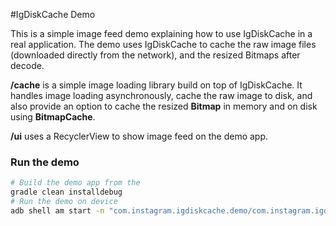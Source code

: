 #IgDiskCache Demo

This is a simple image feed demo explaining how to use IgDiskCache in a real application. The demo uses IgDiskCache to cache the raw image files (downloaded directly from the network), and the resized Bitmaps after decode. 

**/cache** is a simple image loading library build on top of IgDiskCache. It handles image loading asynchronously, cache the raw image to disk, and also provide an option to cache the resized **Bitmap** in memory and on disk using **BitmapCache**.

**/ui** uses a RecyclerView to show image feed on the demo app.

### Run the demo
``` sh
# Build the demo app from the 
gradle clean installdebug
# Run the demo on device 
adb shell am start -n "com.instagram.igdiskcache.demo/com.instagram.igdiskcache.demo.ui.MainActivity"
```

